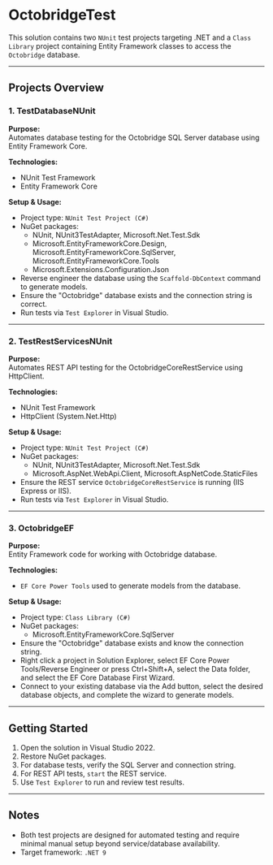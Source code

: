 # OctobridgeTest

This solution contains two `NUnit` test projects targeting .NET and a `Class Library` project containing Entity Framework classes to access the `Octobridge` database.

---

## Projects Overview

### 1. TestDatabaseNUnit

**Purpose:**  
Automates database testing for the Octobridge SQL Server database using Entity Framework Core.  

**Technologies:**  
- NUnit Test Framework  
- Entity Framework Core  

**Setup & Usage:**  
- Project type: `NUnit Test Project (C#)`  
- NuGet packages:  
  - NUnit, NUnit3TestAdapter, Microsoft.Net.Test.Sdk  
  - Microsoft.EntityFrameworkCore.Design, Microsoft.EntityFrameworkCore.SqlServer, Microsoft.EntityFrameworkCore.Tools  
  - Microsoft.Extensions.Configuration.Json  
- Reverse engineer the database using the `Scaffold-DbContext` command to generate models.  
- Ensure the "Octobridge" database exists and the connection string is correct.  
- Run tests via `Test Explorer` in Visual Studio.  

---

### 2. TestRestServicesNUnit

**Purpose:**  
Automates REST API testing for the OctobridgeCoreRestService using HttpClient.  

**Technologies:**  
- NUnit Test Framework  
- HttpClient (System.Net.Http)  

**Setup & Usage:**  
- Project type: `NUnit Test Project (C#)`  
- NuGet packages:  
  - NUnit, NUnit3TestAdapter, Microsoft.Net.Test.Sdk  
  - Microsoft.AspNet.WebApi.Client, Microsoft.AspNetCode.StaticFiles  
- Ensure the REST service `OctobridgeCoreRestService` is running (IIS Express or IIS).  
- Run tests via `Test Explorer` in Visual Studio.  

---

### 3. OctobridgeEF

**Purpose:**  
Entity Framework code for working with Octobridge database.  

**Technologies:**  
- `EF Core Power Tools` used to generate models from the database.  

**Setup & Usage:**  
- Project type: `Class Library (C#)`  
- NuGet packages:  
  - Microsoft.EntityFrameworkCore.SqlServer  
- Ensure the "Octobridge" database exists and know the connection string.  
- Right click a project in Solution Explorer, select EF Core Power Tools/Reverse Engineer or press Ctrl+Shift+A, select the Data folder, and select the EF Core Database First Wizard.  
- Connect to your existing database via the Add button, select the desired database objects, and complete the wizard to generate models.  

---

## Getting Started

1. Open the solution in Visual Studio 2022.  
2. Restore NuGet packages.  
3. For database tests, verify the SQL Server and connection string.  
4. For REST API tests, `start` the REST service.  
5. Use `Test Explorer` to run and review test results.  

---

## Notes

- Both test projects are designed for automated testing and require minimal manual setup beyond service/database availability.  
- Target framework: `.NET 9`  